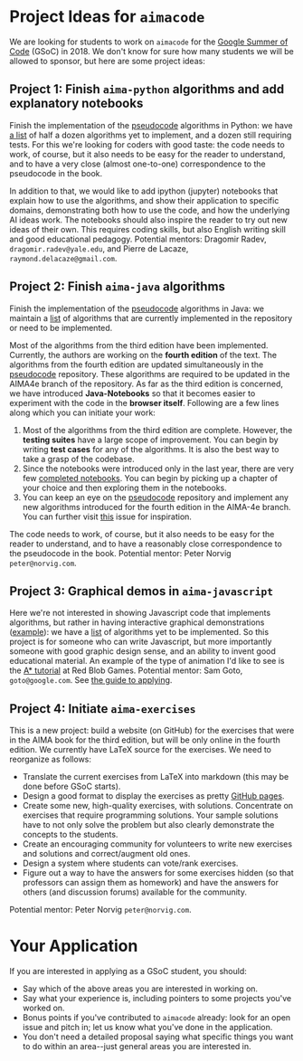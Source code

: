 # Project Ideas for `aimacode`


We are looking for students to work on `aimacode` for the [Google Summer of Code](https://summerofcode.withgoogle.com) (GSoC) in 2018. We don't know for sure how many students we will be allowed to sponsor, but here are some project ideas:

## Project 1: Finish `aima-python` algorithms and add explanatory notebooks

Finish the implementation of the [pseudocode](https://github.com/aimacode/aima-pseudocode) algorithms in Python: we have [a list](https://github.com/aimacode/aima-python/blob/master/README.md) of half a dozen algorithms yet to implement, and a dozen still requiring tests. For this we're looking for coders with good taste: the code needs to work, of course, but it also needs to be easy for the reader to understand, and to have a very close (almost one-to-one) correspondence to the pseudocode in the book.

In addition to that, we would like to add ipython (jupyter) notebooks that explain how to use the algorithms, and show their application to specific domains, demonstrating both how to use the code, and how the underlying AI ideas work. The notebooks should also inspire the reader to try out new ideas of their own. This requires coding skills, but also English writing skill and good educational pedagogy. Potential mentors: Dragomir Radev, `dragomir.radev@yale.edu`, and
Pierre de Lacaze, `raymond.delacaze@gmail.com`.

## Project 2: Finish `aima-java` algorithms

Finish the implementation of the [pseudocode](https://github.com/aimacode/aima-pseudocode) algorithms in Java: we maintain a [list](https://github.com/aimacode/aima-java#index-of-implemented-algorithms) of algorithms that are currently implemented in the repository or need to be implemented.

Most of the algorithms from the third edition have been implemented. Currently, the authors are working on the __fourth edition__ of the text. The algorithms from the fourth edition are updated simultaneously in the [pseudocode](https://github.com/aimacode/aima-pseudocode) repository. These algorithms are required to be updated in the AIMA4e branch of the repository. As far as the third edition is concerned, we have introduced __Java-Notebooks__ so that it becomes easier to experiment with the code in the __browser itself__. Following are a few lines along which you can initiate your work:

1. Most of the algorithms from the third edition are complete. However, the __testing suites__ have a large scope of improvement. You can begin by writing __test cases__ for any of the algorithms. It is also the best way to take a grasp of the codebase.
2. Since the notebooks were introduced only in the last year, there are very few [completed notebooks](https://github.com/aimacode/aima-java/tree/AIMA3e/notebooks). You can begin by picking up a chapter of your choice and then exploring them in the notebooks.
3. You can keep an eye on the [pseudocode](https://github.com/aimacode/aima-pseudocode) repository and implement any new algorithms introduced for the fourth edition in the AIMA-4e branch. You can further visit [this](https://github.com/aimacode/aima-java/issues/438) issue for inspiration.

The code needs to work, of course, but it also needs to be easy for the reader to understand, and to have a reasonably close correspondence to the pseudocode in the book. Potential mentor: Peter Norvig `peter@norvig.com`.

## Project 3: Graphical demos in `aima-javascript`

Here we're not interested in showing Javascript code that implements algorithms, but rather in having interactive graphical demonstrations ([example](http://aimacode.github.io/aima-javascript/3-Solving-Problems-By-Searching/)): we have a [list](https://github.com/aimacode/aima-javascript/wiki/How-to-Contribute) of algorithms yet to be implemented. So this project is for someone who can write Javascript, but more importantly someone with good graphic design sense, and an ability to invent good educational material. An example of the type of animation I'd like to see is the [A* tutorial](https://www.redblobgames.com/pathfinding/a-star/introduction.html) at Red Blob Games. Potential mentor: Sam Goto, `goto@google.com`. See [the guide to applying](https://github.com/aimacode/aima-javascript/wiki/GSOC-2018).

## Project 4: Initiate `aima-exercises`

This is a new project: build a website (on GitHub) for the exercises that were in the AIMA book for the third edition, but will be only online in the fourth edition. We currently have LaTeX source for the exercises. We need to reorganize as follows:

- Translate the current exercises from LaTeX into markdown (this may be done before GSoC starts).
- Design a good format to display the exercises as pretty [GitHub pages](https://pages.github.com/).
- Create some new, high-quality exercises, with solutions. Concentrate on exercises that require programming solutions.
Your sample solutions have to not only solve the problem but also clearly demonstrate the concepts to the students.
- Create an encouraging community for volunteers to write new exercises and solutions and correct/augment old ones.
- Design a system where students can vote/rank exercises.
- Figure out a way to have the answers for some exercises hidden (so that professors can assign them as homework) and have the answers for others (and discussion forums) available for the community.

Potential mentor: Peter Norvig `peter@norvig.com`.


# Your Application

If you are interested in applying as a GSoC student, you should:
- Say which of the above areas you are interested in working on.
- Say what your experience is, including pointers to some projects you've worked on.
- Bonus points if you've contributed to `aimacode` already: look for an open issue and pitch in; let us know what you've done in the application.
- You don't need a detailed proposal saying what specific things you want to do within an area--just general areas you are interested in.
